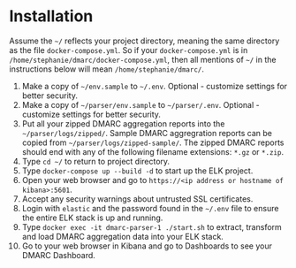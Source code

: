
# Installation

Assume the `~/` reflects your project directory, meaning the same directory as the file `docker-compose.yml`.  So if your `docker-compose.yml` is in `/home/stephanie/dmarc/docker-compose.yml`, then all mentions of `~/` in the instructions below will mean `/home/stephanie/dmarc/`.

1. Make a copy of `~/env.sample` to `~/.env`.  Optional - customize settings for better security.
2. Make a copy of `~/parser/env.sample` to `~/parser/.env`.  Optional - customize settings for better security.
3. Put all your zipped DMARC aggregation reports into the `~/parser/logs/zipped/`.  Sample DMARC aggregration reports can be copied from `~/parser/logs/zipped-sample/`.  The zipped DMARC reports should end with any of the following filename extensions: `*.gz` or `*.zip`.
4. Type `cd ~/` to return to project directory.
5. Type `docker-compose up --build -d` to start up the ELK project.
6. Open your web browser and go to `https://<ip address or hostname of kibana>:5601`.
7. Accept any security warnings about untrusted SSL certificates.
8. Login with `elastic` and the password found in the `~/.env` file to ensure the entire ELK stack is up and running.
9. Type `docker exec -it dmarc-parser-1 ./start.sh` to extract, transform and load DMARC aggregation data into your ELK stack.
10. Go to your web browser in Kibana and go to Dashboards to see your DMARC Dashboard.
